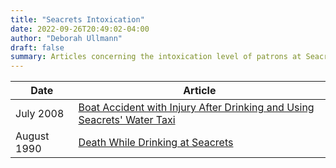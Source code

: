 ```yaml
---
title: "Seacrets Intoxication"
date: 2022-09-26T20:49:02-04:00
author: "Deborah Ullmann"
draft: false
summary: Articles concerning the intoxication level of patrons at Seacrets
---
```


| Date | Article |
| ---- | ------- |
| July 2008 | [Boat Accident with Injury After Drinking and Using Seacrets' Water Taxi](https://casetext.com/case/vollmar-v-oc-seacrets-inc)
| August 1990 | [Death While Drinking at Seacrets](https://law.justia.com/cases/federal/appellate-courts/F3/64/658/631195/)

<!-- | 2012 | Ebook [OC Police "Breathalizer or the Bus" at Seacrets]() -->
